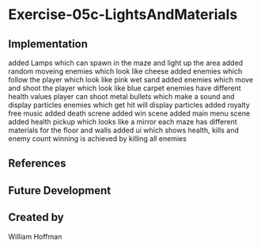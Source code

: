 # Exercise-05c-LightsAndMaterials

## Implementation
added Lamps which can spawn in the maze and light up the area
added random moveing enemies which look like cheese
added enemies which follow the player which look like pink wet sand
added enemies which move and shoot the player which look like blue carpet
enemies have different health values
player can shoot metal bullets which make a sound and display particles
enemies which get hit will display particles
added royalty free music
added death screne
added win scene
added main menu scene
added health pickup which looks like a mirror
each maze has different materials for the floor and walls
added ui which shows health, kills and enemy count
winning is achieved by killing all enemies

## References

## Future Development

## Created by
William Hoffman